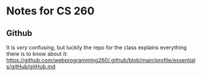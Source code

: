 # Notes for CS 260

## Github
It is _very_ confusing, but luckily the repo for the class explains everything there is to know about it: https://github.com/webprogramming260/.github/blob/main/profile/essentials/gitHub/gitHub.md